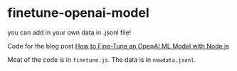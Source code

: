 # finetune-openai-model
you can add in your own data in .jsonl file!

Code for the blog post [How to Fine-Tune an OpenAI ML Model with Node.js](https://www.twilio.com/blog/finetune-openai-ml-model-node)

Meat of the code is in `finetune.js`. The data is in `newdata.jsonl`.

